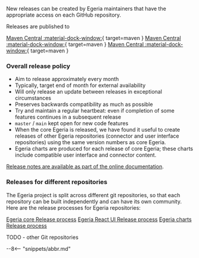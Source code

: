 <!-- SPDX-License-Identifier: CC-BY-4.0 -->
<!-- Copyright Contributors to the Egeria project 2020. -->

New releases can be created by Egeria maintainers that have the appropriate access on each GitHub repository.

Releases are published to

[Maven Central :material-dock-window:](https://oss.sonatype.org){ target=maven }
[Maven Central :material-dock-window:](https://quay.io/odpi){ target=maven }
[Maven Central :material-dock-window:](https://docker.io/odpi){ target=maven }


### Overall release policy

- Aim to release approximately every month
- Typically, target end of month for external availability
- Will only release an update between releases in exceptional circumstances
- Preserves backwards compatibility as much as possible
- Try and maintain a regular heartbeat: even if completion of some features continues in a subsequent release
- `master` / `main` kept open for new code features
- When the core Egeria is released, we have found it useful to create releases of other Egeria repositories (connector and user interface repositories) using the same version numbers as core Egeria. 
- Egeria charts are produced for each release of core Egeria; these charts include compatible user interface and connector content.    


[Release notes are available as part of the online documentation](/release-notes/overview).

### Releases for different repositories 

The Egeria project is split across different git repositories, so that each repository can be built independently and can have its own community.
Here are the release processes for Egeria repositories:

[Egeria core Release process](docs/guides/contributor/release-process/egeria-core-release.md)
[Egeria React UI Release process](docs/guides/contributor/release-process/egeria-react-ui-release.md)
[Egeria charts Release process](docs/guides/contributor/release-process/egeria-charts-release.md)

TODO - other Git repositories

--8<-- "snippets/abbr.md"
